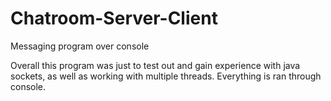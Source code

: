 # Chatroom-Server-Client
Messaging program over console

Overall this program was just to test out and gain experience with java sockets, as well as working with multiple threads. Everything is ran through console.
